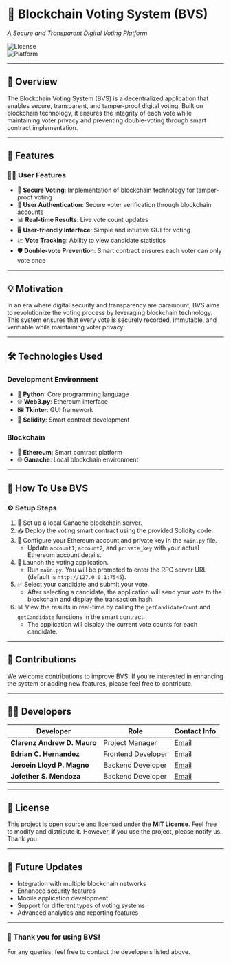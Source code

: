 # 🚀 **Blockchain Voting System (BVS)**  
*A Secure and Transparent Digital Voting Platform*  

![License](https://img.shields.io/badge/License-MIT-blue.svg)  
![Platform](https://img.shields.io/badge/Platform-Desktop-green.svg)  

---  

## 🛒 **Overview**  
The Blockchain Voting System (BVS) is a decentralized application that enables secure, transparent, and tamper-proof digital voting. Built on blockchain technology, it ensures the integrity of each vote while maintaining voter privacy and preventing double-voting through smart contract implementation.

---  

## 🌟 **Features**  

### 👨‍💻 **User Features**  
- 🔐 **Secure Voting**: Implementation of blockchain technology for tamper-proof voting
- 👤 **User Authentication**: Secure voter verification through blockchain accounts
- 📊 **Real-time Results**: Live vote count updates
- 🖥️ **User-friendly Interface**: Simple and intuitive GUI for voting
- 📈 **Vote Tracking**: Ability to view candidate statistics
- 🛡️ **Double-vote Prevention**: Smart contract ensures each voter can only vote once

---  

## 💡 **Motivation**  
In an era where digital security and transparency are paramount, BVS aims to revolutionize the voting process by leveraging blockchain technology. This system ensures that every vote is securely recorded, immutable, and verifiable while maintaining voter privacy.

---  

## 🛠️ **Technologies Used**  

### **Development Environment**  
- 🐍 **Python**: Core programming language
- 🌐 **Web3.py**: Ethereum interface
- 🖼️ **Tkinter**: GUI framework
- 📝 **Solidity**: Smart contract development

### **Blockchain**  
- 🔗 **Ethereum**: Smart contract platform
- 🌐 **Ganache**: Local blockchain environment

---  

## 📝 **How To Use BVS**  

### ⚙️ **Setup Steps**  
1. 🔧 Set up a local Ganache blockchain server.  
2. 📥 Deploy the voting smart contract using the provided Solidity code.  
3. 🔑 Configure your Ethereum account and private key in the `main.py` file.  
   - Update `account1`, `account2`, and `private_key` with your actual Ethereum account details.  
4. 🚀 Launch the voting application.  
   - Run `main.py`. You will be prompted to enter the RPC server URL (default is `http://127.0.0.1:7545`).  
5. ✅ Select your candidate and submit your vote.  
   - After selecting a candidate, the application will send your vote to the blockchain and display the transaction hash.  
6. 📊 View the results in real-time by calling the `getCandidateCount` and `getCandidate` functions in the smart contract.  
   - The application will display the current vote counts for each candidate.  

---  

## 🤝 **Contributions**  
We welcome contributions to improve BVS! If you're interested in enhancing the system or adding new features, please feel free to contribute.

---  

## 👨‍💻 **Developers**  

| Developer             | Role                | Contact Info                                                                                      |  
|-----------------------|---------------------|--------------------------------------------------------------------------------------------------|  
| **Clarenz Andrew D. Mauro** | Project Manager | [Email](mailto:m27oflegend@gmail.com) |
| **Edrian C. Hernandez** | Frontend Developer | [Email](mailto:edrianhernandez07@gmail.com) |
| **Jeroein Lloyd P. Magno** | Backend Developer | [Email](mailto:jeroeinmagno12@gmail.com) |
| **Jofether S. Mendoza** | Backend Developer | [Email](mailto:jofethersampollo@gmail.com) |

---  

## 📜 **License**  
This project is open source and licensed under the **MIT License**. Feel free to modify and distribute it.
However, if you use the project, please notify us. Thank you.

---  

## 🎯 **Future Updates**  
- Integration with multiple blockchain networks
- Enhanced security features
- Mobile application development
- Support for different types of voting systems
- Advanced analytics and reporting features

---  

### 🌟 **Thank you for using BVS!**  
For any queries, feel free to contact the developers listed above.